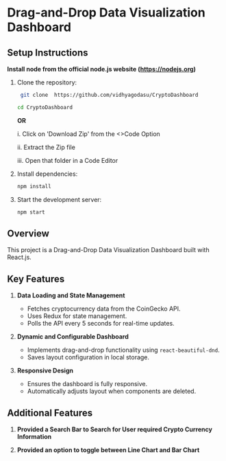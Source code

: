 # Drag-and-Drop Data Visualization Dashboard

## Setup Instructions
**Install node from the official node.js website (https://nodejs.org)**

1. Clone the repository:
   ```sh
    git clone  https://github.com/vidhyagodasu/CryptoDashboard
    ```
   ```sh
   cd CryptoDashboard
   ```
   
   **OR**

   i. Click on 'Download Zip' from the <>Code Option
   
   ii. Extract the Zip file
   
   iii. Open that folder in a Code Editor

3. Install dependencies:
   ```sh
   npm install
   ```
5. Start the development server:
   ```sh
   npm start
   ```

## Overview
This project is a Drag-and-Drop Data Visualization Dashboard built with React.js. 

## Key Features
1. **Data Loading and State Management**
    - Fetches cryptocurrency data from the CoinGecko API.
    - Uses Redux for state management.
    - Polls the API every 5 seconds for real-time updates.

2. **Dynamic and Configurable Dashboard**
    - Implements drag-and-drop functionality using `react-beautiful-dnd`.
    - Saves layout configuration in local storage.

3. **Responsive Design**
    - Ensures the dashboard is fully responsive.
    - Automatically adjusts layout when components are deleted.

## Additional Features
1. **Provided a Search Bar to Search for User required Crypto Currency Information**

2. **Provided an option to toggle between Line Chart and Bar Chart**
